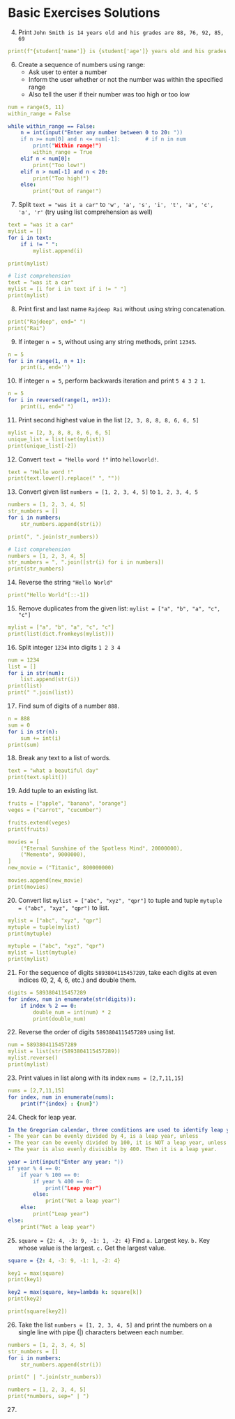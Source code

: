 # Basic Exercises Solutions

4. Print `John Smith is 14 years old and his grades are 88, 76, 92, 85, 69`
```yaml
print(f"{student['name']} is {student['age']} years old and his grades are {', '.join(map(str, student['grades']))}")
```
6. Create a sequence of numbers using range:
     - Ask user to enter a number
     - Inform the user whether or not the number was within the specified range
     - Also tell the user if their number was too high or too low
```yaml
num = range(5, 11)
within_range = False

while within_range == False:
    n = int(input("Enter any number between 0 to 20: "))
    if n >= num[0] and n <= num[-1]:        # if n in num
        print("Within range!")
        within_range = True
    elif n < num[0]:
        print("Too low!")
    elif n > num[-1] and n < 20:
        print("Too high!")
    else:
        print("Out of range!")
```
7. Split `text = "was it a car"` to `'w', 'a', 's', 'i', 't', 'a', 'c', 'a', 'r'` (try using list comprehension as well)
```yaml
text = "was it a car"
mylist = []
for i in text:
    if i != " ":
        mylist.append(i)

print(mylist)
```
```yaml
# list comprehension 
text = "was it a car"
mylist = [i for i in text if i != " "]
print(mylist)
```
8. Print first and last name `Rajdeep Rai` without using string concatenation.
```yaml
print("Rajdeep", end=" ")
print("Rai")
```
9. If integer `n = 5`, without using any string methods, print `12345`.
```yaml
n = 5
for i in range(1, n + 1):
    print(i, end='')
```
10. If integer `n = 5`, perform backwards iteration and print `5 4 3 2 1`.
```yaml
n = 5
for i in reversed(range(1, n+1)):
    print(i, end=" ")
```
11. Print second highest value in the list `[2, 3, 8, 8, 8, 6, 6, 5]`
```yaml
mylist = [2, 3, 8, 8, 8, 6, 6, 5]
unique_list = list(set(mylist))
print(unique_list[-2])
```
12. Convert `text = "Hello word !"` into `helloworld!`.
```yaml
text = "Hello word !"
print(text.lower().replace(" ", ""))
```
13. Convert given list `numbers = [1, 2, 3, 4, 5]` to `1, 2, 3, 4, 5`
```yaml
numbers = [1, 2, 3, 4, 5]
str_numbers = []
for i in numbers:
    str_numbers.append(str(i))

print(", ".join(str_numbers))
```
```yaml
# list comprehension 
numbers = [1, 2, 3, 4, 5]
str_numbers = ", ".join([str(i) for i in numbers])
print(str_numbers)
```
14. Reverse the string `"Hello World"`
```yaml
print("Hello World"[::-1])
```

15. Remove duplicates from the given list: `mylist = ["a", "b", "a", "c", "c"]`
```yaml
mylist = ["a", "b", "a", "c", "c"]
print(list(dict.fromkeys(mylist)))
```

16. Split integer `1234` into digits `1 2 3 4`
```yaml
num = 1234
list = []
for i in str(num):
    list.append(str(i))
print(list)
print(" ".join(list))
```

17. Find sum of digits of a number `888`.
```yaml
n = 888
sum = 0
for i in str(n):
    sum += int(i)
print(sum)
```

18. Break any text to a list of words.
```yaml
text = "what a beautiful day"
print(text.split())
```

19. Add tuple to an existing list.
```yaml
fruits = ["apple", "banana", "orange"]
veges = ("carrot", "cucumber")

fruits.extend(veges)
print(fruits)
```
```yaml
movies = [
    ("Eternal Sunshine of the Spotless Mind", 20000000),
    ("Memento", 9000000),
]
new_movie = ("Titanic", 800000000)

movies.append(new_movie)
print(movies)
```
20. Convert list `mylist = ["abc", "xyz", "qpr"]` to tuple and tuple `mytuple = ("abc", "xyz", "qpr")` to list.
```yaml
mylist = ["abc", "xyz", "qpr"]
mytuple = tuple(mylist)
print(mytuple)

mytuple = ("abc", "xyz", "qpr")
mylist = list(mytuple)
print(mylist)
```

21. For the sequence of digits `5893804115457289`, take each digits at even indices (0, 2, 4, 6, etc.) and double them.
```yaml
digits = 5893804115457289
for index, num in enumerate(str(digits)):
    if index % 2 == 0:
        double_num = int(num) * 2
        print(double_num)
```

22. Reverse the order of digits `5893804115457289` using list.
```yaml
num = 5893804115457289
mylist = list(str(5893804115457289))
mylist.reverse()
print(mylist)
```

23. Print values in list along with its index `nums = [2,7,11,15]`
```yaml
nums = [2,7,11,15]
for index, num in enumerate(nums):
    print(f"{index} : {num}")
```
24. Check for leap year.
```yaml
In the Gregorian calendar, three conditions are used to identify leap years:
- The year can be evenly divided by 4, is a leap year, unless
- The year can be evenly divided by 100, it is NOT a leap year, unless
- The year is also evenly divisible by 400. Then it is a leap year.
```
```yaml
year = int(input("Enter any year: "))
if year % 4 == 0:
    if year % 100 == 0:
        if year % 400 == 0:
            print("Leap year")
        else:
            print("Not a leap year")
    else:
        print("Leap year")
else:
    print("Not a leap year")
```
25. `square = {2: 4, -3: 9, -1: 1, -2: 4}` Find `a.` Largest key. `b.` Key whose value is the largest. `c.` Get the largest value.
```yaml
square = {2: 4, -3: 9, -1: 1, -2: 4}

key1 = max(square)
print(key1)

key2 = max(square, key=lambda k: square[k])
print(key2)

print(square[key2])
```
26. Take the list `numbers = [1, 2, 3, 4, 5]` and print the numbers on a single line with pipe (|) characters between each number.
```yaml
numbers = [1, 2, 3, 4, 5]
str_numbers = []
for i in numbers:
    str_numbers.append(str(i))

print(" | ".join(str_numbers))
```
```yaml
numbers = [1, 2, 3, 4, 5]
print(*numbers, sep=" | ")
```
27. 
